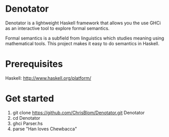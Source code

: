 Denotator
=========

Denotator is a lightweight Haskell framework that allows you the use GHCi as an interactive tool to explore formal semantics.

Formal semantics is a subfield from linguistics which studies meaning using mathematical tools.
This project makes it easy to do semantics in Haskell.

Prerequisites
=========

Haskell: http://www.haskell.org/platform/


Get started
========= 

1. git clone https://github.com/ChrisBlom/Denotator.git Denotator
2. cd Denotator
3. ghci Parser.hs
4. parse "Han loves Chewbacca"


